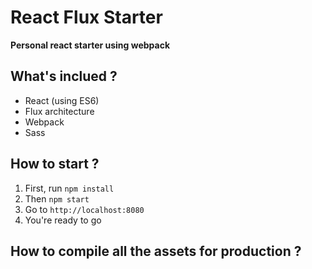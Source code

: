 # React Flux Starter

**Personal react starter using webpack**


## What's inclued ?
- React (using ES6)
- Flux architecture
- Webpack
- Sass


## How to start ?
1. First, run `npm install`
2. Then `npm start`
3. Go to `http://localhost:8080`
4. You're ready to go

## How to compile all the assets for production ?
